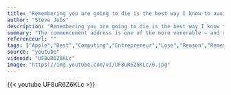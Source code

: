 ```yaml
---
title: "Remembering you are going to die is the best way I know to avoid the trap of thinking you have something to lose. You are already naked. There is no reason not to follow your heart."
author: "Steve Jobs"
description: "Remembering you are going to die is the best way I know to avoid the trap of thinking you have something to lose. You are already naked. There is no reason not to follow your heart. - Steve Jobs quotes from GetInspired365.com"
summary: "The commencement address is one of the more venerable – and respectable – traditions of American academia, especially at elite universities such as Stanford and Harvard. Because Steve Jobs died at such a relatively young age (56) this is destined to be regarded as a classic. But it faces stiff competition – as the list maintained by humanity.org testifies. "
referenceurl: ""
tags: ["Apple","Best","Computing","Entrepreneur","Lose","Reason","Remembering","Thinking",]
source: "youtube"
videoid: "UF8uR6Z6KLc"
image: "https://img.youtube.com/vi/UF8uR6Z6KLc/0.jpg"
---
```


{{< youtube UF8uR6Z6KLc >}}
